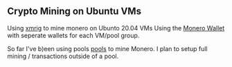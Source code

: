 ## Crypto Mining on Ubuntu VMs

Using [xmrig](https://xmrig.com/docs/miner/build/ubuntu) to mine monero on Ubunto 20.04 VMs
Using the [Monero Wallet](https://www.getmonero.org/downloads/#gui) with seperate wallets for each VM/pool group.

So far I've b)een using pools [pools](https://pools.xmr.wiki/) to mine Monero. I plan to setup full mining / transactions outside of a pool.